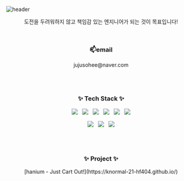 ![header](https://capsule-render.vercel.app/api?type=waving&height=250&text=Welcome!&fontAlign=70&fontAlignY=40&color=auto&desc=Sohee's%20GitHub%20Profile%20&descAlignY=58&descAlign=77)

<div align="center">
  <p>도전을 두려워하지 않고 책임감 있는 엔지니어가 되는 것이 목표입니다!<p><br>
  
  
  <h3>📫email</h3>
<p>jujusohee@naver.com</p><br><br>

<h3>✨ Tech Stack ✨</h3>
  <p>
  <img src="https://img.shields.io/badge/HTML-E34F26?style=flat&logo=html5&logoColor=white"/>&nbsp;&nbsp;
  <img src="https://img.shields.io/badge/C-1572B6?style=flat&logo=C&logoColor=white"/>&nbsp;&nbsp;
  <img src="https://img.shields.io/badge/Python-3776AB?style=flat&logo=Python&logoColor=white"/>&nbsp;&nbsp;
  <img src="https://img.shields.io/badge/JAVA-007396?style=flat&logo=Java&logoColor=white"/>&nbsp;&nbsp;
  <img src="https://img.shields.io/badge/React-61DAFB?style=flat&logo=React&logoColor=white"/>&nbsp;&nbsp;
  <img src="https://img.shields.io/badge/JavaScript-F7DF1E?style=flat&logo=JavaScript&logoColor=white"/>
  </p>

  <p>
  <img src="https://img.shields.io/badge/SPRING-6DB33F?style=flat&logo=SPRING&logoColor=white"/>&nbsp;&nbsp;
  <img src="https://img.shields.io/badge/MySQL-4479A1?style=flat&logo=MySQL&logoColor=white"/>&nbsp;&nbsp;
  <img src="https://img.shields.io/badge/Linux-FCC624?style=flat&logo=Linux&logoColor=white"/>
  </p>
  <br><br>
<h3>✨ Project ✨</h3>
<p>[hanium - Just Cart Out!](https://knormal-21-hf404.github.io/)</p>
</div>
<!--


**thgml00/thgml00** is a ✨ _special_ ✨ repository because its `README.md` (this file) appears on your GitHub profile.

Here are some ideas to get you started:

- 🔭 I’m currently working on ...
- 🌱 I’m currently learning ...
- 👯 I’m looking to collaborate on ...
- 🤔 I’m looking for help with ...
- 💬 Ask me about ...
- 📫 How to reach me: ...
- 😄 Pronouns: ...
- ⚡ Fun fact: ...
-->
